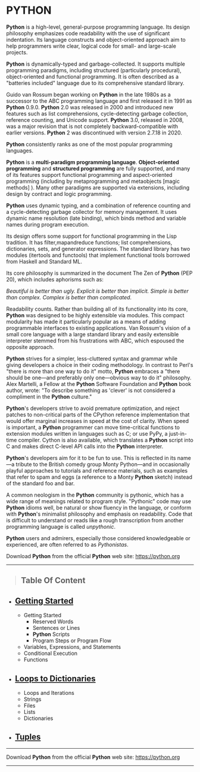 # PYTHON

**Python** is a high-level, general-purpose programming language. Its design philosophy emphasizes code readability with the use of significant indentation. Its language constructs and object-oriented approach aim to help programmers write clear, logical code for small- and large-scale projects.

**Python** is dynamically-typed and garbage-collected. It supports multiple programming paradigms, including structured (particularly procedural), object-oriented and functional programming. It is often described as a "batteries included" language due to its comprehensive standard library.

Guido van Rossum began working on **Python** in the late 1980s as a successor to the ABC programming language and first released it in 1991 as **Python** 0.9.0. **Python** 2.0 was released in 2000 and introduced new features such as list comprehensions, cycle-detecting garbage collection, reference counting, and Unicode support. **Python** 3.0, released in 2008, was a major revision that is not completely backward-compatible with earlier versions. **Python** 2 was discontinued with version 2.7.18 in 2020.

**Python** consistently ranks as one of the most popular programming languages.

**Python** is a **multi-paradigm programming language**. **Object-oriented programming** and **structured programming** are fully supported, and many of its features support functional programming and aspect-oriented programming (including by metaprogramming and metaobjects [magic methods] ). Many other paradigms are supported via extensions, including design by contract and logic programming.

**Python** uses dynamic typing, and a combination of reference counting and a cycle-detecting garbage collector for memory management. It uses dynamic name resolution (late binding), which binds method and variable names during program execution.

Its design offers some support for functional programming in the Lisp tradition. It has filter,mapandreduce functions; list comprehensions, dictionaries, sets, and generator expressions. The standard library has two modules (itertools and functools) that implement functional tools borrowed from Haskell and Standard ML.

Its core philosophy is summarized in the document The Zen of **Python** (PEP 20), which includes aphorisms such as:

*Beautiful is better than ugly.*
*Explicit is better than implicit.*
*Simple is better than complex.*
*Complex is better than complicated.*

Readability counts.
Rather than building all of its functionality into its core, **Python** was designed to be highly extensible via modules. This compact modularity has made it particularly popular as a means of adding programmable interfaces to existing applications. Van Rossum's vision of a small core language with a large standard library and easily extensible interpreter stemmed from his frustrations with ABC, which espoused the opposite approach.

**Python** strives for a simpler, less-cluttered syntax and grammar while giving developers a choice in their coding methodology. In contrast to Perl's "there is more than one way to do it" motto, **Python** embraces a "there should be one—and preferably only one—obvious way to do it" philosophy. Alex Martelli, a Fellow at the **Python** Software Foundation and **Python** book author, wrote: "To describe something as 'clever' is not considered a compliment in the **Python** culture."

**Python**'s developers strive to avoid premature optimization, and reject patches to non-critical parts of the CPython reference implementation that would offer marginal increases in speed at the cost of clarity. When speed is important, a **Python** programmer can move time-critical functions to extension modules written in languages such as C; or use PyPy, a just-in-time compiler. Cython is also available, which translates a **Python** script into C and makes direct C-level API calls into the **Python** interpreter.

**Python**'s developers aim for it to be fun to use. This is reflected in its name—a tribute to the British comedy group Monty Python—and in occasionally playful approaches to tutorials and reference materials, such as examples that refer to spam and eggs (a reference to a Monty **Python** sketch) instead of the standard foo and bar.

A common neologism in the **Python** community is pythonic, which has a wide range of meanings related to program style. "Pythonic" code may use **Python** idioms well, be natural or show fluency in the language, or conform with **Python**'s minimalist philosophy and emphasis on readability. Code that is difficult to understand or reads like a rough transcription from another programming language is called *unpythonic*.

**Python** users and admirers, especially those considered knowledgeable or experienced, are often referred to as *Pythonistas*.

Download **Python** from the official **Python** web site: https://python.org

---

>## Table Of Content

- [Getting Started](Getting-Started.md)
  ---
    - Getting Started
      - Reserved Words
      - Sentences or Lines
      - **Python** Scripts
      - Program Steps or Program Flow
    - Variables, Expressions, and Statements
    - Conditional Execution
    - Functions

- [Loops to Dictionaries](Loops-to-Dictionaries.md)
  ---
    - Loops and Iterations
    - Strings
    - Files
    - Lists
    - Dictionaries

- [Tuples](Tuples.md)
  ---
---

Download **Python** from the official **Python** web site: https://python.org

---
